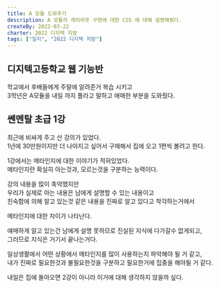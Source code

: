 ```yaml
---
title: A 모듈 도와주기
description: A 모듈의 레이아웃 구현에 대한 CSS 에 대해 설명해줬다.
createBy: 2022-03-22
charter: 2022 디지텍 지방
tags: ["일지", "2022 디지텍 지방"]
---
```


## 디지텍고등학교 웹 기능반

학교에서 후배들에게 주말에 알려준거 복습 시키고  
3학년은 A모듈을 내일 까지 풀라고 말하고 애매한 부분을 도와줬다.

## 쎈멘탈 초급 1강

최근에 비싸게 주고 산 강의가 있었다.  
1년에 30만원이지만 더 나아지고 싶어서 구매해서 집에 오고 1편씩 볼려고 한다.

1강에서는 메타인지에 대한 이야기가 적혀있었다.  
메타인지란 확실히 아는것과, 모르는것을 구분하는 능력이다.

강의 내용을 많이 축약했지만  
우리가 실제로 아는 내용은 남에게 설명할 수 있는 내용이고  
친숙함에 의해 알고 있는것 같은 내용을 진짜로 알고 있다고 착각하는거에서

메타인지에 대한 차이가 나타난다.

얘매하게 알고 있는건 남에게 설명 못하므로 진실된 지식에 다가갈수 없게되고,  
그러므로 지식은 거기서 끝나는거다.

일상생활에서 어떤 상황에서 메타인지를 많이 사용하는지 파악해야 될 거 같고,  
내가 진짜로 필요한것과 불필요한것을 구분하고 필요한거에 집중을 해야될 거 같다.

내일은 집에 돌아오면 2강이 아니라 이거에 대해 생각하지 않을까 싶다.
